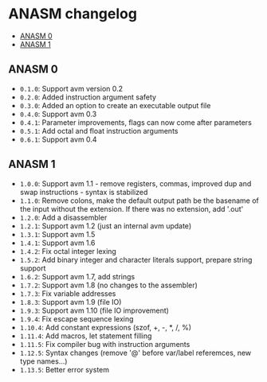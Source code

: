 # ANASM changelog
* [ANASM 0](#anasm-0)
* [ANASM 1](#anasm-1)

## ANASM 0
- `0.1.0`: Support avm version 0.2
- `0.2.0`: Added instruction argument safety
- `0.3.0`: Added an option to create an executable output file
- `0.4.0`: Support avm 0.3
- `0.4.1`: Parameter improvements, flags can now come after parameters
- `0.5.1`: Add octal and float instruction arguments
- `0.6.1`: Support avm 0.4

## ANASM 1
- `1.0.0`:  Support avm 1.1 - remove registers, commas, improved dup and swap instructions - syntax
            is stabilized
- `1.1.0`:  Remove colons, make the default output path be the basename of the input without the
            extension. If there was no extension, add '.out'
- `1.2.0`:  Add a disassembler
- `1.2.1`:  Support avm 1.2 (just an internal avm update)
- `1.3.1`:  Support avm 1.5
- `1.4.1`:  Support avm 1.6
- `1.4.2`:  Fix octal integer lexing
- `1.5.2`:  Add binary integer and character literals support, prepare string support
- `1.6.2`:  Support avm 1.7, add strings
- `1.7.2`:  Support avm 1.8 (no changes to the assembler)
- `1.7.3`:  Fix variable addresses
- `1.8.3`:  Support avm 1.9 (file IO)
- `1.9.3`:  Support avm 1.10 (file IO improvement)
- `1.9.4`:  Fix escape sequence lexing
- `1.10.4`: Add constant expressions (szof, +, -, *, /, %)
- `1.11.4`: Add macros, let statement filling
- `1.11.5`: Fix compiler bug with instruction arguments
- `1.12.5`: Syntax changes (remove '@' before var/label referemces, new type names...)
- `1.13.5`: Better error system
